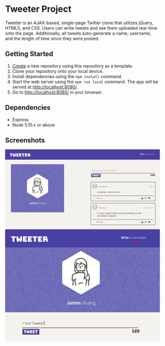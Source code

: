 # Tweeter Project

Tweeter is an AJAX-based, single-page Twitter clone that utilizes jQuery, HTML5, and CSS. Users can write tweets and see them uploaded real-time onto the page. Additionally, all tweets auto-generate a name, username, and the length of time since they were posted.



## Getting Started

1. [Create](https://docs.github.com/en/repositories/creating-and-managing-repositories/creating-a-repository-from-a-template) a new repository using this repository as a template.
2. Clone your repository onto your local device.
3. Install dependencies using the `npm install` command.
3. Start the web server using the `npm run local` command. The app will be served at <http://localhost:8080/>.
4. Go to <http://localhost:8080/> in your browser.

## Dependencies

- Express
- Node 5.10.x or above

## Screenshots

!["Screenshot of Tweeter home page"](https://github.com/jameshuang98/tweeter/blob/master/docs/tweeter-home.png?raw=true)
!["Screenshot of Tweeter home page in a tablet screen size"](https://github.com/jameshuang98/tweeter/blob/master/docs/tweeter-tablet-size.png?raw=true)